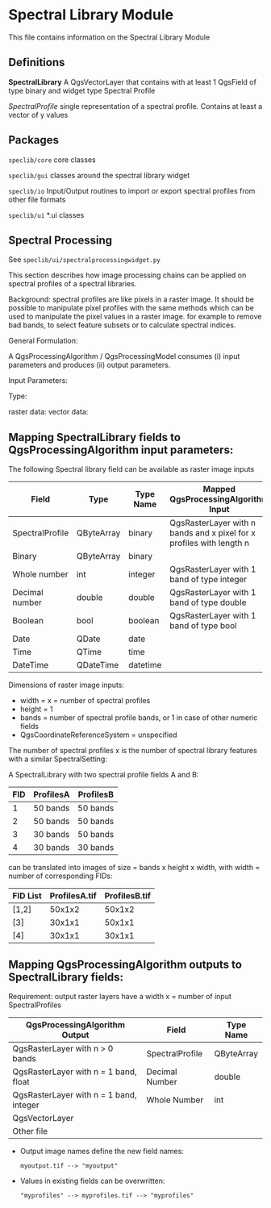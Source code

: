 # Spectral Library Module

This file contains information on the Spectral Library Module

## Definitions

**SpectralLibrary** A QgsVectorLayer that contains with at least 1 QgsField of type binary and widget type Spectral Profile

*SpectralProfile* single representation of a spectral profile. 
    Contains at least a vector of y values 

## Packages

`speclib/core`  core classes

`speclib/gui` classes around the spectral library widget

`speclib/io` Input/Output routines to import or export spectral profiles from other file formats

`speclib/ui` *.ui classes



## Spectral Processing

See `speclib/ui/spectralprocessingwidget.py` 


This section describes how image processing chains can be applied on spectral profiles of a spectral libraries.

Background: spectral profiles are like pixels in a raster image. 
It should be possible to manipulate pixel profiles with the same methods which can be used to manipulate the 
pixel values in a raster image. for example to remove bad bands, to select feature subsets or to calculate spectral indices.

General Formulation:

A QgsProcessingAlgorithm / QgsProcessingModel consumes (i) input parameters and produces (ii) output parameters.


Input Parameters:

Type:

raster data:
vector data:

## Mapping SpectralLibrary fields to QgsProcessingAlgorithm input parameters:

The following Spectral library field can be available as raster image inputs 

Field | Type | Type Name | Mapped QgsProcessingAlgorithm Input 
--- | --- | --- | ---
SpectralProfile | QByteArray | binary | QgsRasterLayer with n bands and x pixel for x profiles with length n  
Binary | QByteArray | binary | <not specified>
Whole number | int | integer | QgsRasterLayer with 1 band of type integer 
Decimal number | double | double | QgsRasterLayer with 1 band of type double
Boolean | bool | boolean | QgsRasterLayer with 1 band of type bool 
Date | QDate | date | <not specified>
Time | QTime | time | <not specified>
DateTime | QDateTime | datetime | <not specified>


Dimensions of raster image inputs:
- width = x = number of spectral profiles 
- height = 1
- bands = number of spectral profile bands, or 1 in case of other numeric fields
- QgsCoordinateReferenceSystem = unspecified

The number of spectral profiles x is the number of spectral library features with a
similar SpectralSetting:

A SpectralLibrary with two spectral profile fields A and B: 


FID | ProfilesA | ProfilesB
--- | --- | ---
1 | 50 bands | 50 bands
2 | 50 bands | 50 bands
3 | 30 bands | 50 bands
4 | 30 bands | 30 bands

can be translated into images of size = bands x height x width, with width = number of corresponding FIDs:

FID List | ProfilesA.tif | ProfilesB.tif
--- | --- | ---
[1,2] | 50x1x2 | 50x1x2
[3] | 30x1x1 | 50x1x1
[4] | 30x1x1 | 30x1x1



## Mapping QgsProcessingAlgorithm outputs to SpectralLibrary fields:

Requirement: output raster layers have a width x = number of input SpectralProfiles 

QgsProcessingAlgorithm Output | Field | Type Name
--- | --- | ---
QgsRasterLayer with n > 0 bands | SpectralProfile | QByteArray
QgsRasterLayer with n = 1 band, float | Decimal Number | double
QgsRasterLayer with n = 1 band, integer | Whole Number | int
QgsVectorLayer | | 
Other file | |

* Output image names define the new field names:

  `myoutput.tif --> "myoutput"`

* Values in existing fields can be overwritten:

    `"myprofiles" --> myprofiles.tif --> "myprofiles"`





